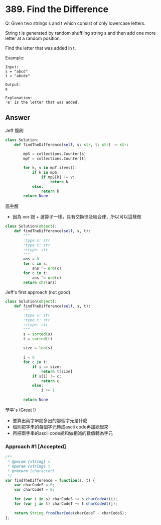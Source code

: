 # 389. Find the Difference
Q: Given two strings s and t which consist of only lowercase letters.

String t is generated by random shuffling string s and then add one more letter at a random position.

Find the letter that was added in t.

Example:
```
Input:
s = "abcd"
t = "abcde"

Output:
e

Explanation:
'e' is the letter that was added.
```

## Answer
Jeff 複刷
```python 3
class Solution:
    def findTheDifference(self, s: str, t: str) -> str:
        
        mpS = collections.Counter(s)
        mpT = collections.Counter(t)

        for k, v in mpT.items():
            if k in mpS:
                if mpS[k] != v:
                    return k
            else:
                return k
        return None
```

[高手解](https://leetcode.com/problems/find-the-difference/discuss/86881/Python-solution-which-beats-96)
* 因為 xor 跟 + 運算子一樣，具有交換律及結合律，所以可以這樣做
```python
class Solution(object):
    def findTheDifference(self, s, t):
        """
        :type s: str
        :type t: str
        :rtype: str
        """
        ans = 0
        for c in s:
            ans ^= ord(c)
        for c in t:
            ans ^= ord(c)
        return chr(ans)
```

Jeff's first approach (not good)
```python
class Solution(object):
    def findTheDifference(self, s, t):
        """
        :type s: str
        :type t: str
        :rtype: str
        """
        s = sorted(s)
        t = sorted(t)
        
        size = len(s)
        
        i = 0
        for c in t:
            if i == size:
                return t[size]
            if s[i] != c:
                return c
            else:
                i += 1
                
        return None
```

學平's (Great !)

* 要算出兩字串間多出的那個字元是什麼
* 個別把字串的每個字元轉成ascii code再加總起來
* 再把兩字串的ascii code總和做相減的數值轉為字元

### Approach #1 [Accepted]
```javascript
/**
 * @param {string} s
 * @param {string} t
 * @return {character}
 */
var findTheDifference = function(s, t) {
    var charCodeS = 0;
    var charCodeT = 0;
    
    for (var i in s) charCodeS += s.charCodeAt(i);
    for (var j in t) charCodeT += t.charCodeAt(j);
    
    return String.fromCharCode(charCodeT - charCodeS);
};
```